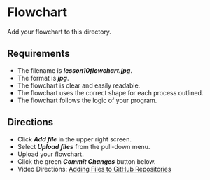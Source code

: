 # Flowchart
Add your flowchart to this directory.
## Requirements
- The filename is ***lesson10flowchart.jpg***.
- The format is ***jpg***.
- The flowchart is clear and easily readable.
- The flowchart uses the correct shape for each process outlined.
- The flowchart follows the logic of your program.
## Directions
- Click ***Add file*** in the upper right screen.
- Select ***Upload files*** from the pull-down menu.
- Upload your flowchart.
- Click the green ***Commit Changes*** button below.
- Video Directions: [Adding Files to GitHub Repositories](https://web.microsoftstream.com/video/ba2567f6-8c94-4767-8143-e8e3d67d4804)
